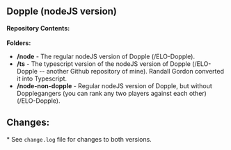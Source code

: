 <h2>Dopple (nodeJS version)</h2>

<strong>Repository Contents:</strong><br>
<br>
<strong>Folders:</strong>
* <strong>/node</strong> - The regular nodeJS version of Dopple (/ELO-Dopple).<br>
* <strong>/ts</strong> - The typescript version of the nodeJS version of Dopple (/ELO-Dopple -- another Github repository of mine).  Randall Gordon converted it into Typescript.<br>
* <strong>/node-non-dopple</strong> - Regular nodeJS version of Dopple, but without Dopplegangers (you can rank any two players against each other) (/ELO-Dopple).<br>

<h2>Changes:</h2>
* See <code>change.log</code> file for changes to both versions.

